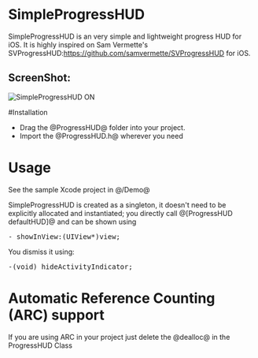 # SimpleProgressHUD

SimpleProgressHUD is an very simple and lightweight progress HUD for iOS.  It is  highly inspired on Sam Vermette's SVProgressHUD:https://github.com/samvermette/SVProgressHUD for iOS. 

## ScreenShot:
![SimpleProgressHUD ON](http://f.cl.ly/items/3b2D0y0g3r1o2z2U3z3j/iOS%20Simulator%20Screen%20shot%20Feb%2021,%202012%2012.04.22%20PM.png)

#Installation

* Drag the @ProgressHUD@ folder into your project. 
* Import the @ProgressHUD.h@ wherever you need


# Usage

See the sample Xcode project in @/Demo@

SimpleProgressHUD is created as a singleton, it doesn't need to be explicitly allocated and instantiated; you directly call @[ProgressHUD defaultHUD]@ and can be shown using 

<pre>
- showInView:(UIView*)view;
</pre>

You dismiss it using:

<pre>
-(void) hideActivityIndicator;
</pre>



# Automatic Reference Counting (ARC) support

If you are using ARC in your project just delete the @dealloc@ in the ProgressHUD Class

